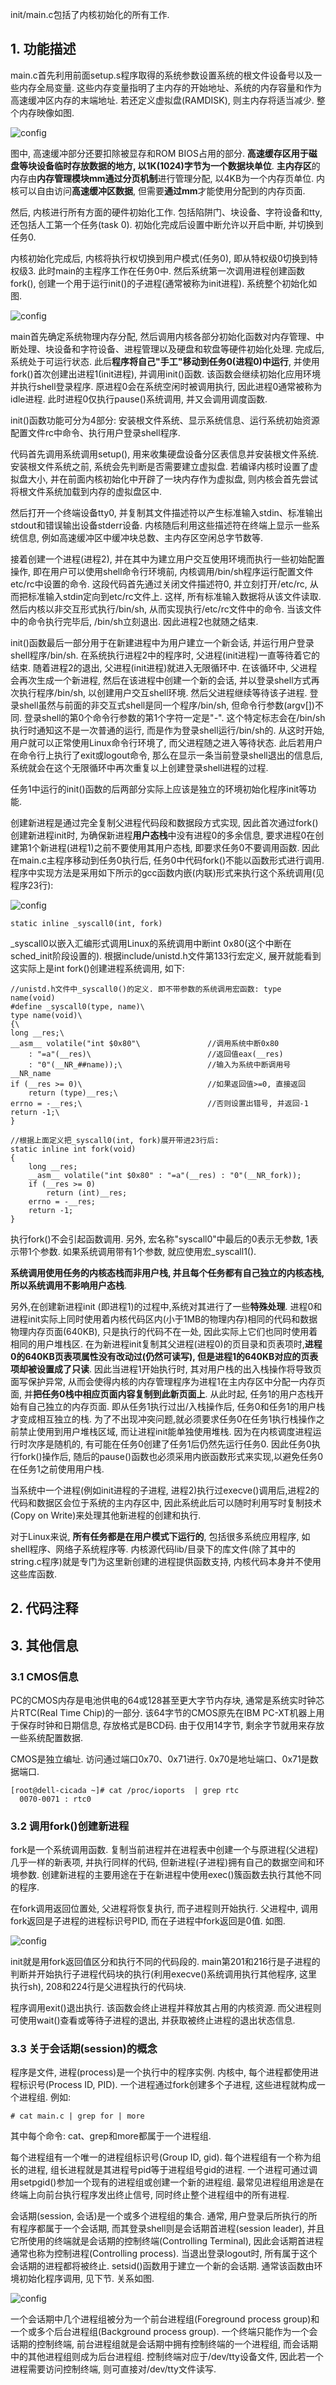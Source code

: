 init/main.c包括了内核初始化的所有工作. 

## 1. 功能描述

main.c首先利用前面setup.s程序取得的系统参数设置系统的根文件设备号以及一些内存全局变量. 这些内存变量指明了主内存的开始地址、系统的内存容量和作为高速缓冲区内存的末端地址. 若还定义虚拟盘(RAMDISK), 则主内存将适当减少. 整个内存映像如图. 

![config](images/1.png)

图中, 高速缓冲部分还要扣除被显存和ROM BIOS占用的部分. **高速缓存区用于磁盘等块设备临时存放数据的地方, 以1K(1024)字节为一个数据块单位**. **主内存区**的内存由**内存管理模块mm通过分页机制**进行管理分配, 以4KB为一个内存页单位. 内核可以自由访问**高速缓冲区数据**, 但需要**通过mm**才能使用分配到的内存页面. 

然后, 内核进行所有方面的硬件初始化工作. 包括陷阱门、块设备、字符设备和tty, 还包括人工第一个任务(task 0). 初始化完成后设置中断允许以开启中断, 并切换到任务0. 

内核初始化完成后, 内核将执行权切换到用户模式(任务0), 即从特权级0切换到特权级3. 此时main的主程序工作在任务0中. 然后系统第一次调用进程创建函数fork(), 创建一个用于运行init()的子进程(通常被称为init进程). 系统整个初始化如图. 

![config](images/2.png)

main首先确定系统物理内存分配, 然后调用内核各部分初始化函数对内存管理、中断处理、块设备和字符设备、进程管理以及硬盘和软盘等硬件初始化处理. 完成后, 系统处于可运行状态. 此后**程序将自己"手工"移动到任务0(进程0)中运行**, 并使用fork()首次创建出进程1(init进程), 并调用init()函数. 该函数会继续初始化应用环境并执行shell登录程序. 原进程0会在系统空闲时被调用执行, 因此进程0通常被称为idle进程. 此时进程0仅执行pause()系统调用, 并又会调用调度函数. 

init()函数功能可分为4部分: 安装根文件系统、显示系统信息、运行系统初始资源配置文件rc中命令、执行用户登录shell程序. 

代码首先调用系统调用setup(), 用来收集硬盘设备分区表信息并安装根文件系统. 安装根文件系统之前, 系统会先判断是否需要建立虚拟盘. 若编译内核时设置了虚拟盘大小, 并在前面内核初始化中开辟了一块内存作为虚拟盘, 则内核会首先尝试将根文件系统加载到内存的虚拟盘区中. 

然后打开一个终端设备tty0, 并复制其文件描述符以产生标准输入stdin、标准输出stdout和错误输出设备stderr设备. 内核随后利用这些描述符在终端上显示一些系统信息, 例如高速缓冲区中缓冲块总数、主内存区空闲总字节数等. 

接着创建一个进程(进程2), 并在其中为建立用户交互使用环境而执行一些初始配置操作, 即在用户可以使用shell命令行环境前, 内核调用/bin/sh程序运行配置文件etc/rc中设置的命令. 这段代码首先通过关闭文件描述符0, 并立刻打开/etc/rc, 从而把标准输入stdin定向到etc/rc文件上. 这样, 所有标准输入数据将从该文件读取. 然后内核以非交互形式执行/bin/sh, 从而实现执行/etc/rc文件中的命令. 当该文件中的命令执行完毕后, /bin/sh立刻退出. 因此进程2也就随之结束. 

init()函数最后一部分用于在新建进程中为用户建立一个新会话, 并运行用户登录shell程序/bin/sh. 在系统执行进程2中的程序时, 父进程(init进程)一直等待着它的结束. 随着进程2的退出, 父进程(init进程)就进入无限循环中. 在该循环中, 父进程会再次生成一个新进程, 然后在该进程中创建一个新的会话, 并以登录shell方式再次执行程序/bin/sh, 以创建用户交互shell环境. 然后父进程继续等待该子进程. 登录shell虽然与前面的非交互式shell是同一个程序/bin/sh, 但命令行参数(argv[])不同. 登录shell的第0个命令行参数的第1个字符一定是"-". 这个特定标志会在/bin/sh执行时通知这不是一次普通的运行, 而是作为登录shell运行/bin/sh的. 从这时开始, 用户就可以正常使用Linux命令行环境了, 而父进程随之进入等待状态. 此后若用户在命令行上执行了exit或logout命令, 那么在显示一条当前登录shell退出的信息后, 系统就会在这个无限循环中再次重复以上创建登录shell进程的过程. 

任务1中运行的init()函数的后两部分实际上应该是独立的环境初始化程序init等功能. 

创建新进程是通过完全复制父进程代码段和数据段方式实现, 因此首次通过fork()创建新进程init时, 为确保新进程**用户态栈**中没有进程0的多余信息, 要求进程0在创建第1个新进程(进程1)之前不要使用其用户态栈, 即要求任务0不要调用函数. 因此在main.c主程序移动到任务0执行后, 任务0中代码fork()不能以函数形式进行调用. 程序中实现方法是采用如下所示的gcc函数内嵌(内联)形式来执行这个系统调用(见程序23行): 

![config](images/3.png)

```
static inline _syscall0(int, fork)
```

\_syscall0以嵌入汇编形式调用Linux的系统调用中断int 0x80(这个中断在sched\_init阶段设置的). 根据include/unistd.h文件第133行宏定义, 展开就能看到这实际上是int fork()创建进程系统调用, 如下: 

```
//unistd.h文件中_syscall0()的定义. 即不带参数的系统调用宏函数: type name(void)
#define _syscall0(type, name)\
type name(void)\
{\
long __res;\
__asm__ volatile("int $0x80"\               //调用系统中断0x80
    : "=a"(__res)\                          //返回值eax(__res)
    : "0"(__NR_##name));\                   //输入为系统中断调用号__NR_name
if (__res >= 0)\                            //如果返回值>=0, 直接返回
    return (type)__res;\
errno = -__res;\                            //否则设置出错号, 并返回-1
return -1;\
}

//根据上面定义把_syscall0(int, fork)展开带进23行后: 
static inline int fork(void)
{
    long __res;
    __asm__ volatile("int $0x80" : "=a"(__res) : "0"(__NR_fork));
    if (__res >= 0)
        return (int)__res;
    errno = -__res;
    return -1;
}
```

执行fork()不会引起函数调用. 另外, 宏名称"syscall0"中最后的0表示无参数, 1表示带1个参数. 如果系统调用带有1个参数, 就应使用宏_syscall1(). 

**系统调用使用任务的内核态栈而非用户栈, 并且每个任务都有自己独立的内核态栈, 所以系统调用不影响用户态栈**. 

另外,在创建新进程init (即进程1)的过程中,系统对其进行了一些**特殊处理**. 进程0和进程init实际上同时使用着内核代码区内(小于1MB的物理内存)相同的代码和数据物理内存页面(640KB), 只是执行的代码不在一处, 因此实际上它们也同时使用着相同的用户堆栈区. 在为新进程init复制其父进程(进程0)的页目录和页表项时,**进程0的640KB页表项属性没有改动过(仍然可读写), 但是进程1的640KB对应的页表项却被设置成了只读**. 因此当进程1开始执行时, 其对用户栈的出入栈操作将导致页面写保护异常, 从而会使得内核的内存管理程序为进程1在主内存区中分配一内存页面, 并**把任务0栈中相应页面内容复制到此新页面上**. 从此时起, 任务1的用户态栈开始有自己独立的内存页面. 即从任务1执行过出/入栈操作后, 任务0和任务1的用户栈才变成相互独立的栈. 为了不出现冲突问题,就必须要求任务0在任务1执行栈操作之前禁止使用到用户堆栈区域, 而让进程init能单独使用堆栈. 因为在内核调度进程运行时次序是随机的, 有可能在任务0创建了任务1后仍然先运行任务0. 因此任务0执行fork()操作后, 随后的pause()函数也必须采用内嵌函数形式来实现,以避免任务0在任务1之前使用用户栈. 

当系统中一个进程(例如init进程的子进程, 进程2)执行过execve()调用后,进程2的代码和数据区会位于系统的主内存区中, 因此系统此后可以随时利用写时复制技术 (Copy on Write)来处理其他新进程的创建和执行. 

对于Linux来说, **所有任务都是在用户模式下运行的**, 包括很多系统应用程序, 如shell程序、网络子系统程序等. 内核源代码lib/目录下的库文件(除了其中的string.c程序)就是专门为这里新创建的进程提供函数支持, 内核代码本身并不使用这些库函数. 

## 2. 代码注释

## 3. 其他信息

### 3.1 CMOS信息

PC的CMOS内存是电池供电的64或128甚至更大字节内存块, 通常是系统实时钟芯片RTC(Real Time Chip)的一部分. 该64字节的CMOS原先在IBM PC-XT机器上用于保存时钟和日期信息, 存放格式是BCD码. 由于仅用14字节, 剩余字节就用来存放一些系统配置数据. 

CMOS是独立编址. 访问通过端口0x70、0x71进行. 0x70是地址端口、0x71是数据端口. 

```
[root@dell-cicada ~]# cat /proc/ioports  | grep rtc
  0070-0071 : rtc0
```

### 3.2 调用fork()创建新进程

fork是一个系统调用函数. 复制当前进程并在进程表中创建一个与原进程(父进程)几乎一样的新表项, 并执行同样的代码, 但新进程(子进程)拥有自己的数据空间和环境参数. 创建新进程的主要用途在于在新进程中使用exec()簇函数去执行其他不同的程序. 

在fork调用返回位置处, 父进程将恢复执行, 而子进程则开始执行. 父进程中, 调用fork返回是子进程的进程标识号PID, 而在子进程中fork返回是0值. 如图. 

![config](images/4.png)

init就是用fork返回值区分和执行不同的代码段的. main第201和216行是子进程的判断并开始执行子进程代码块的执行(利用execve()系统调用执行其他程序, 这里执行sh), 208和224行是父进程执行的代码块. 

程序调用exit()退出执行. 该函数会终止进程并释放其占用的内核资源. 而父进程则可使用wait()查看或等待子进程的退出, 并获取被终止进程的退出状态信息. 

### 3.3 关于会话期(session)的概念

程序是文件, 进程(process)是一个执行中的程序实例. 内核中, 每个进程都使用进程标识号(Process ID, PID). 一个进程通过fork创建多个子进程, 这些进程就构成一个进程组. 例如: 

```
# cat main.c | grep for | more
```

其中每个命令: cat、grep和more都属于一个进程组. 

每个进程组有一个唯一的进程组标识号(Group ID, gid). 每个进程组有一个称为组长的进程, 组长进程就是其进程号pid等于进程组号gid的进程. 一个进程可通过调用setpgid()参加一个现有的进程组或创建一个新的进程组. 最常见进程组用途是在终端上向前台执行程序发出终止信号, 同时终止整个进程组中的所有进程. 

会话期(session, 会话)是一个或多个进程组的集合. 通常, 用户登录后所执行的所有程序都属于一个会话期, 而其登录shell则是会话期首进程(session leader), 并且它所使用的终端就是会话期的控制终端(Controlling Terminal), 因此会话期首进程通常也称为控制进程(Controlling process). 当退出登录logout时, 所有属于这个会话期的进程都将被终止. setsid()函数用于建立一个新的会话期. 通常该函数由环境初始化程序调用, 见下节. 关系如图. 

![config](images/5.png)

一个会话期中几个进程组被分为一个前台进程组(Foreground process group)和一个或多个后台进程组(Background process group). 一个终端只能作为一个会话期的控制终端, 前台进程组就是会话期中拥有控制终端的一个进程组, 而会话期中的其他进程组则成为后台进程组. 控制终端对应于/dev/tty设备文件, 因此若一个进程需要访问控制终端, 则可直接对/dev/tty文件读写. 